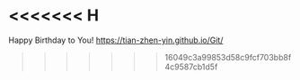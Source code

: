 <<<<<<< H
=======
Happy Birthday to You!
https://tian-zhen-yin.github.io/Git/
>>>>>>> 16049c3a99853d58c9fcf703bb8f4c9587cb1d5f
